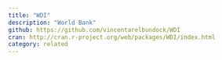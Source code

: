 ```yaml
---
title: "WDI"
description: "World Bank"
github: https://github.com/vincentarelbundock/WDI
cran: http://cran.r-project.org/web/packages/WDI/index.html
category: related
---
```


